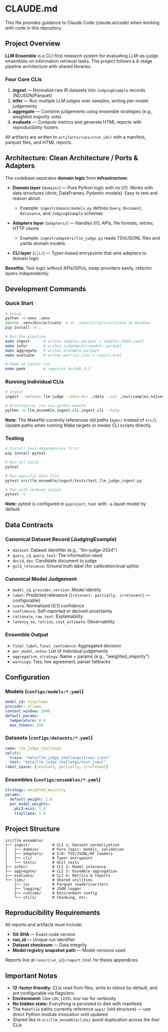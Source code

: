 # CLAUDE.md

This file provides guidance to Claude Code (claude.ai/code) when working with code in this repository.

## Project Overview

**LLM Ensemble** is a CLI-first research system for evaluating LLM-as-judge ensembles on information retrieval tasks. The project follows a 4-stage pipeline architecture with shared libraries.

### Four Core CLIs

1. **ingest** — Normalize raw IR datasets into `JudgingExample` records (NDJSON/Parquet)
2. **infer** — Run multiple LLM judges over samples, writing per-model judgements
3. **aggregate** — Combine judgements using ensemble strategies (e.g., weighted majority vote)
4. **evaluate** — Compute metrics and generate HTML reports with reproducibility footers

All artifacts are written to `artifacts/runs/<run_id>/` with a manifest, parquet files, and HTML reports.

## Architecture: Clean Architecture / Ports & Adapters

The codebase separates **domain logic** from **infrastructure**:

- **Domain layer** (`domain/`) — Pure Python logic with no I/O. Works with data structures (dicts, DataFrames, Pydantic models). Easy to test and reason about.
  - Example: `ingest/domain/models.py` defines `Query`, `Document`, `Relevance`, and `JudgingExample` schemas

- **Adapters layer** (`adapters/`) — Handles I/O, APIs, file formats, retries, HTTP clients
  - Example: `ingest/adapters/llm_judge.py` reads TSV/JSONL files and yields domain models

- **CLI layer** (`cli/`) — Typer-based entrypoints that wire adapters to domain logic

**Benefits:** Test logic without APIs/GPUs, swap providers easily, refactor layers independently.

## Development Commands

### Quick Start

```bash
# Setup
python -m venv .venv
source .venv/bin/activate  # or .venv\Scripts\activate on Windows
pip install -e .

# Run the pipeline
make ingest      # writes samples.parquet + samples.head.jsonl
make infer       # writes judgements/<model>.parquet
make aggregate   # writes ensemble.parquet
make evaluate    # writes metrics.json + report.html

# Peek at latest run
make peek        # requires duckdb CLI
```

### Running Individual CLIs

```bash
# Ingest
ingest --dataset llm-judge --data-dir ./data --out ./out/samples.ndjson --limit 100

# Alternative: run via python module
python -m llm_ensemble.ingest.cli.ingest_cli --help
```

**Note:** The Makefile currently references old paths (`apps/` instead of `src/`). Update paths when running Make targets or invoke CLI scripts directly.

### Testing

```bash
# Install test dependencies first
pip install pytest

# Run all tests
pytest

# Run specific test file
pytest src/llm_ensemble/ingest/tests/test_llm_judge_ingest.py

# Run with verbose output
pytest -v
```

**Note:** pytest is configured in `pyproject.toml` with `-q` (quiet mode) by default.

## Data Contracts

### Canonical Dataset Record (JudgingExample)
- `dataset`: Dataset identifier (e.g., "llm-judge-2024")
- `query_id`, `query_text`: The information need
- `docid`, `doc`: Candidate document to judge
- `gold_relevance`: Ground truth label (for calibration/eval splits)

### Canonical Model Judgement
- `model_id`, `provider`, `version`: Model identity
- `label`: Predicted relevance (`{relevant, partially, irrelevant}` — configurable)
- `score`: Normalized [0,1] confidence
- `confidence`: Self-reported or derived uncertainty
- `rationale`, `raw_text`: Explainability
- `latency_ms`, `retries`, `cost_estimate`: Observability

### Ensemble Output
- `final_label`, `final_confidence`: Aggregated decision
- `per_model_votes`: List of individual judgements
- `aggregation_strategy`: Name + params (e.g., "weighted_majority")
- `warnings`: Ties, low agreement, parser fallbacks

## Configuration

### Models (`configs/models/*.yaml`)
```yaml
model_id: tinyllama
provider: ollama
context_window: 2048
default_params:
  temperature: 0.0
  max_tokens: 256
```

### Datasets (`configs/datasets/*.yaml`)
```yaml
name: llm_judge_challenge
splits:
  train: "data/llm_judge_challenge/train.jsonl"
  test: "data/llm_judge_challenge/test.jsonl"
label_space: [relevant, partially, irrelevant]
```

### Ensembles (`configs/ensembles/*.yaml`)
```yaml
strategy: weighted_majority
params:
  default_weight: 1.0
  per_model_weights:
    phi3-mini: 1.0
    tinyllama: 1.0
```

## Project Structure

```
src/llm_ensemble/
├── ingest/          # CLI 1: Dataset normalization
│   ├── domain/      # Pure logic: models, validation
│   ├── adapters/    # I/O: TSV/JSONL/HF loaders
│   ├── cli/         # Typer entrypoint
│   └── tests/       # Unit tests
├── infer/           # CLI 2: Model inference
├── aggregate/       # CLI 3: Ensemble aggregation
├── evaluate/        # CLI 4: Metrics & reports
└── libs/            # Shared utilities
    ├── io/          # Parquet readers/writers
    ├── logging/     # JSON logger
    ├── runtime/     # Environment config
    └── utils/       # Chunking, etc.
```

## Reproducibility Requirements

All reports and artifacts must include:
- **Git SHA** — Exact code version
- **run_id** — Unique run identifier
- **Dataset checksum** — Data integrity
- **Model registry snapshot path** — Model versions used

Reports live at `runs/{run_id}/report.html` for thesis appendices.

## Important Notes



- **12-factor friendly:** CLIs read from files, write to stdout by default, and are configurable via flags/env
- **Environment:** Use `LOG_LEVEL` env var for verbosity
- **No hidden state:** Everything is persisted to disk with manifests
- The `Makefile` paths currently reference `apps/` (old structure) — use direct Python module invocation until updated
- Shared libs in `src/llm_ensemble/libs/` avoid duplication across the four CLIs
